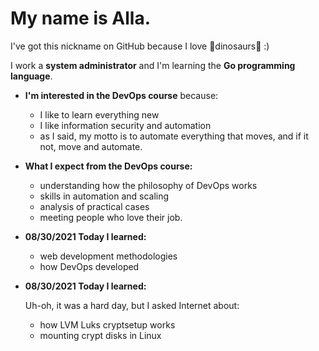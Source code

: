 # My name is Alla.

I've got this nickname on GitHub because I love 🦖dinosaurs🦕 :)

I work a **system administrator** and I'm learning the **Go programming language**.

* **I'm interested in the DevOps course** because:
    * I like to learn everything new
    * I like information security and automation
    * as I said, my motto is to automate everything that moves, and if it not, move and automate.

* **What I expect from the DevOps course:**
    * understanding how the philosophy of DevOps works
    * skills in automation and scaling
    * analysis of practical cases
    * meeting people who love their job.

* **08/30/2021
    Today I learned:**
    * web development methodologies
    * how DevOps developed

* **08/30/2021
    Today I learned:**
    
    Uh-oh, it was a hard day, but I asked Internet about:
    * how LVM Luks cryptsetup works
    * mounting crypt disks in Linux
